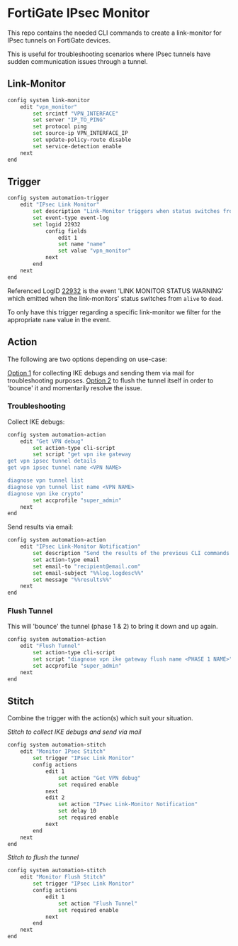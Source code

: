 # FortiGate IPsec Monitor

This repo contains the needed CLI commands to create a link-monitor for IPsec tunnels on FortiGate devices.  

This is useful for troubleshooting scenarios where IPsec tunnels have sudden communication issues through a tunnel.

## Link-Monitor 

```bash
config system link-monitor
    edit "vpn_monitor"
        set srcintf "VPN_INTERFACE"
        set server "IP_TO_PING"
        set protocol ping 
        set source-ip VPN_INTERFACE_IP
        set update-policy-route disable
        set service-detection enable
    next
end
```

## Trigger

```bash
config system automation-trigger
    edit "IPsec Link Monitor"
        set description "Link-Monitor triggers when status switches from alive -> dead"
        set event-type event-log
        set logid 22932
            config fields
                edit 1 
                set name "name"
                set value "vpn_monitor"
            next
        end
    next
end
```

Referenced LogID [22932](https://docs.fortinet.com/document/fortigate/7.2.8/fortios-log-message-reference/22932) is the event 'LINK MONITOR STATUS WARNING' which emitted when the link-monitors' status switches from `alive` to `dead`.

To only have this trigger regarding a specific link-monitor we filter for the appropriate `name` value in the event.

## Action

The following are two options depending on use-case:

[Option 1](#troubleshooting) for collecting IKE debugs and sending them via mail for troubleshooting purposes.
[Option 2](#flush-tunnel) to flush the tunnel itself in order to 'bounce' it and momentarily resolve the issue.

### Troubleshooting

Collect IKE debugs:

```bash
config system automation-action
    edit "Get VPN debug"
        set action-type cli-script
        set script "get vpn ike gateway
get vpn ipsec tunnel details
get vpn ipsec tunnel name <VPN NAME>

diagnose vpn tunnel list
diagnose vpn tunnel list name <VPN NAME>
diagnose vpn ike crypto"
        set accprofile "super_admin"
    next
end
```

Send results via email:

```bash
config system automation-action
    edit "IPsec Link-Monitor Notification"
        set description "Send the results of the previous CLI commands as mail"
        set action-type email
        set email-to "recipient@email.com"
        set email-subject "%%log.logdesc%%"
        set message "%%results%%"
    next
end
```

### Flush Tunnel

This will 'bounce' the tunnel (phase 1 & 2) to bring it down and up again.

```bash
config system automation-action
    edit "Flush Tunnel"
        set action-type cli-script
        set script "diagnose vpn ike gateway flush name <PHASE 1 NAME>" # OR put "diagnose vpn tunnel flush <PHASE 1 NAME>" (depends on ForiOS version)
        set accprofile "super_admin"
    next
end
```

## Stitch

Combine the trigger with the action(s) which suit your situation.

*Stitch to collect IKE debugs and send via mail*

```bash
config system automation-stitch
    edit "Monitor IPsec Stitch"
        set trigger "IPsec Link Monitor"
        config actions
            edit 1 
                set action "Get VPN debug"
                set required enable
            next
            edit 2 
                set action "IPsec Link-Monitor Notification"
                set delay 10
                set required enable
            next
        end
    next
end
```

*Stitch to flush the tunnel*

```bash
config system automation-stitch
    edit "Monitor Flush Stitch"
        set trigger "IPsec Link Monitor"
        config actions
            edit 1 
                set action "Flush Tunnel"
                set required enable
            next
        end
    next
end
```
